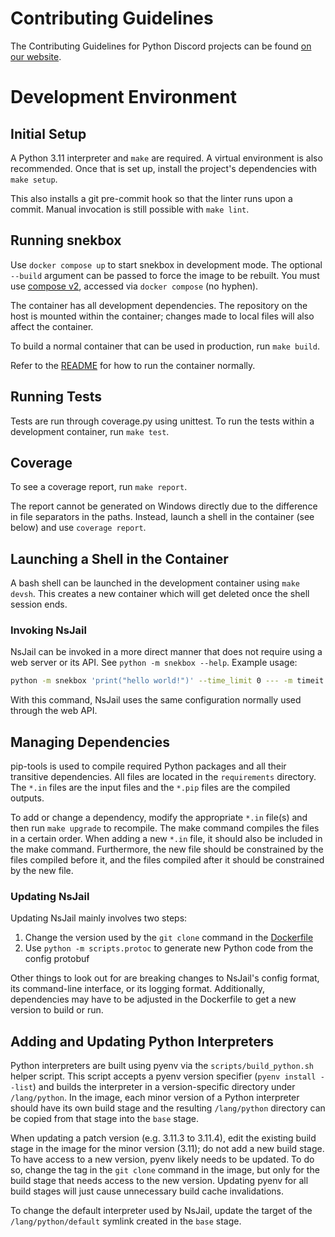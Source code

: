 # Contributing Guidelines

The Contributing Guidelines for Python Discord projects can be found [on our website](https://pydis.com/contributing.md).

# Development Environment

## Initial Setup

A Python 3.11 interpreter and `make` are required. A virtual environment is also recommended. Once that is set up, install the project's dependencies with `make setup`.

This also installs a git pre-commit hook so that the linter runs upon a commit.
Manual invocation is still possible with `make lint`.

## Running snekbox

Use `docker compose up` to start snekbox in development mode. The optional `--build` argument can be passed to force the image to be rebuilt.
You must use [compose v2][Compose v2], accessed via `docker compose` (no hyphen).

The container has all development dependencies. The repository on the host is mounted within the container; changes made to local files will also affect the container.

To build a normal container that can be used in production, run `make build`.

Refer to the [README] for how to run the container normally.

## Running Tests

Tests are run through coverage.py using unittest. To run the tests within a development container, run `make test`.

## Coverage

To see a coverage report, run `make report`.

The report cannot be generated on Windows directly due to the difference in file separators in the paths. Instead, launch a shell in the container (see below) and use `coverage report`.

## Launching a Shell in the Container

A bash shell can be launched in the development container using `make devsh`.  This creates a new container which will get deleted once the shell session ends.

### Invoking NsJail

NsJail can be invoked in a more direct manner that does not require using a web server or its API. See `python -m snekbox --help`. Example usage:

```bash
python -m snekbox 'print("hello world!")' --time_limit 0 --- -m timeit
```

With this command, NsJail uses the same configuration normally used through the web API.

## Managing Dependencies

pip-tools is used to compile required Python packages and all their transitive
dependencies. All files are located in the `requirements` directory. The `*.in` files are the input files and the `*.pip` files are the compiled outputs.

To add or change a dependency, modify the appropriate `*.in` file(s) and then run `make upgrade` to recompile. The make command compiles the files in a certain order. When adding a new `*.in` file, it should also be included in the make command. Furthermore, the new file should be constrained by the files compiled before it, and the files compiled after it should be constrained by the new file.

### Updating NsJail

Updating NsJail mainly involves two steps:

1. Change the version used by the `git clone` command in the [Dockerfile]
2. Use `python -m scripts.protoc` to generate new Python code from the config protobuf

Other things to look out for are breaking changes to NsJail's config format, its command-line interface, or its logging format. Additionally, dependencies may have to be adjusted in the Dockerfile to get a new version to build or run.

## Adding and Updating Python Interpreters

Python interpreters are built using pyenv via the `scripts/build_python.sh` helper script. This script accepts a pyenv version specifier (`pyenv install --list`) and builds the interpreter in a version-specific directory under `/lang/python`. In the image, each minor version of a Python interpreter should have its own build stage and the resulting `/lang/python` directory can be copied from that stage into the `base` stage.

When updating a patch version (e.g. 3.11.3 to 3.11.4), edit the existing build stage in the image for the minor version (3.11); do not add a new build stage. To have access to a new version, pyenv likely needs to be updated. To do so, change the tag in the `git clone` command in the image, but only for the build stage that needs access to the new version. Updating pyenv for all build stages will just cause unnecessary build cache invalidations.

To change the default interpreter used by NsJail, update the target of the `/lang/python/default` symlink created in the `base` stage.

[readme]: ../README.md
[Dockerfile]: ../Dockerfile
[Compose v2]: https://docs.docker.com/compose/compose-v2/
